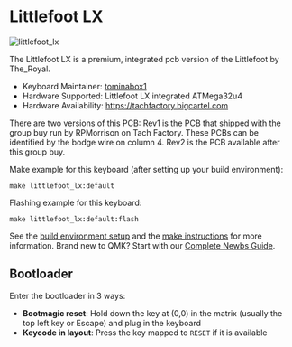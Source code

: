 # Littlefoot LX

![littlefoot_lx](https://i.imgur.com/0WhgT5yh.jpeg)

The Littlefoot LX is a premium, integrated pcb version of the Littlefoot by The_Royal. 

* Keyboard Maintainer: [tominabox1](https://github.com/tominabox1)
* Hardware Supported: Littlefoot LX integrated ATMega32u4
* Hardware Availability: https://tachfactory.bigcartel.com

There are two versions of this PCB:
    Rev1 is the PCB that shipped with the group buy run by RPMorrison on Tach Factory. These PCBs can be identified by the bodge wire on column 4.
    Rev2 is the PCB available after this group buy.

Make example for this keyboard (after setting up your build environment):

    make littlefoot_lx:default

Flashing example for this keyboard:

    make littlefoot_lx:default:flash

See the [build environment setup](https://docs.qmk.fm/#/getting_started_build_tools) and the [make instructions](https://docs.qmk.fm/#/getting_started_make_guide) for more information. Brand new to QMK? Start with our [Complete Newbs Guide](https://docs.qmk.fm/#/newbs).

## Bootloader

Enter the bootloader in 3 ways:

* **Bootmagic reset**: Hold down the key at (0,0) in the matrix (usually the top left key or Escape) and plug in the keyboard
* **Keycode in layout**: Press the key mapped to `RESET` if it is available
